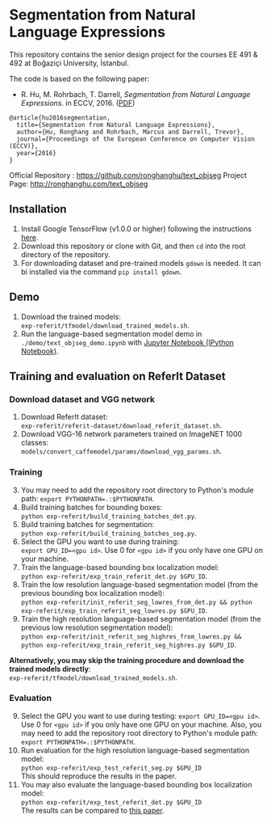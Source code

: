 # Segmentation from Natural Language Expressions
This repository contains the senior design project for the courses EE 491 & 492 at Boğaziçi University, İstanbul.

The code is based on the following paper:

* R. Hu, M. Rohrbach, T. Darrell, *Segmentation from Natural Language Expressions*. in ECCV, 2016. ([PDF](http://arxiv.org/pdf/1603.06180))
```
@article{hu2016segmentation,
  title={Segmentation from Natural Language Expressions},
  author={Hu, Ronghang and Rohrbach, Marcus and Darrell, Trevor},
  journal={Proceedings of the European Conference on Computer Vision (ECCV)},
  year={2016}
}
```

Official Repository : https://github.com/ronghanghu/text_objseg
Project Page: http://ronghanghu.com/text_objseg  

## Installation
1. Install Google TensorFlow (v1.0.0 or higher) following the instructions [here](https://www.tensorflow.org/install/).
2. Download this repository or clone with Git, and then `cd` into the root directory of the repository.
3. For downloading dataset and pre-trained models `gdown` is needed. It can bi installed via the command `pip install gdown`. 

## Demo
1. Download the trained models:  
`exp-referit/tfmodel/download_trained_models.sh`.
2. Run the language-based segmentation model demo in `./demo/text_objseg_demo.ipynb` with [Jupyter Notebook (IPython Notebook)](http://ipython.org/notebook.html).

## Training and evaluation on ReferIt Dataset

### Download dataset and VGG network
1. Download ReferIt dataset:  
`exp-referit/referit-dataset/download_referit_dataset.sh`.
2. Download VGG-16 network parameters trained on ImageNET 1000 classes:  
`models/convert_caffemodel/params/download_vgg_params.sh`.

### Training
3. You may need to add the repository root directory to Python's module path: `export PYTHONPATH=.:$PYTHONPATH`.
4. Build training batches for bounding boxes:  
`python exp-referit/build_training_batches_det.py`.
5. Build training batches for segmentation:  
`python exp-referit/build_training_batches_seg.py`.
6. Select the GPU you want to use during training:  
`export GPU_ID=<gpu id>`. Use 0 for `<gpu id>` if you only have one GPU on your machine.
5. Train the language-based bounding box localization model:  
`python exp-referit/exp_train_referit_det.py $GPU_ID`.
7. Train the low resolution language-based segmentation model (from the previous bounding box localization model):  
`python exp-referit/init_referit_seg_lowres_from_det.py && python exp-referit/exp_train_referit_seg_lowres.py $GPU_ID`.
8. Train the high resolution language-based segmentation model (from the previous low resolution segmentation model):  
`python exp-referit/init_referit_seg_highres_from_lowres.py && python exp-referit/exp_train_referit_seg_highres.py $GPU_ID`.

**Alternatively, you may skip the training procedure and download the trained models directly**:  
`exp-referit/tfmodel/download_trained_models.sh`.

### Evaluation
9. Select the GPU you want to use during testing: `export GPU_ID=<gpu id>`. Use 0 for `<gpu id>` if you only have one GPU on your machine. Also, you may need to add the repository root directory to Python's module path: `export PYTHONPATH=.:$PYTHONPATH`.
10. Run evaluation for the high resolution language-based segmentation model:  
`python exp-referit/exp_test_referit_seg.py $GPU_ID`  
This should reproduce the results in the paper.
11. You may also evaluate the language-based bounding box localization model:  
`python exp-referit/exp_test_referit_det.py $GPU_ID`  
The results can be compared to [this paper](http://ronghanghu.com/text_obj_retrieval/).
